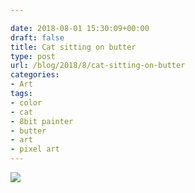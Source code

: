 ```yaml
---

date: 2018-08-01 15:30:09+00:00
draft: false
title: Cat sitting on butter
type: post
url: /blog/2018/8/cat-sitting-on-butter
categories:
- Art
tags:
- color
- cat
- 8bit painter
- butter
- art
- pixel art
---
```


![](/images/2018-08-01-20188cat-sitting-on-butter/C51FAD47-B7AD-4429-986A-BFB19E44AFF2.full.JPG)


